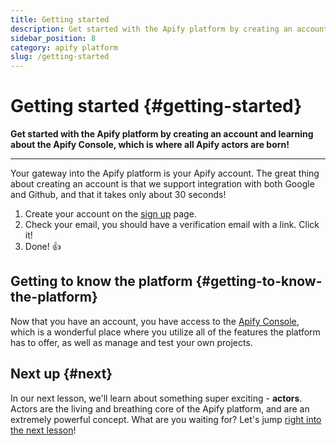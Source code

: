 ```yaml
---
title: Getting started
description: Get started with the Apify platform by creating an account and learning about the Apify Console, which is where all Apify actors are born!
sidebar_position: 8
category: apify platform
slug: /getting-started
---
```


# Getting started {#getting-started}

**Get started with the Apify platform by creating an account and learning about the Apify Console, which is where all Apify actors are born!**

---

Your gateway into the Apify platform is your Apify account. The great thing about creating an account is that we support integration with both Google and Github, and that it takes only about 30 seconds!

1. Create your account on the [sign up](https://console.apify.com/sign-up?asrc=developers_portal) page.
2. Check your email, you should have a verification email with a link. Click it!
3. Done! 👍

## Getting to know the platform {#getting-to-know-the-platform}

Now that you have an account, you have access to the [Apify Console](https://console.apify.com?asrc=developers_portal), which is a wonderful place where you utilize all of the features the platform has to offer, as well as manage and test your own projects.

## Next up {#next}

In our next lesson, we'll learn about something super exciting - **actors**. Actors are the living and breathing core of the Apify platform, and are an extremely powerful concept. What are you waiting for? Let's jump [right into the next lesson](./actors.md)!
